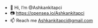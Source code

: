 - 👋 Hi, I’m @Ashkankitapci
- 📷 https://opensea.io/Ashkankitapci
- 📫 Reach me Ashkankitapci@gmail.com 

<!---
Ashkankitapci/Ashkankitapci is a ✨ special ✨ repository because its `README.md` (this file) appears on your GitHub profile.
You can click the Preview link to take a look at your changes.
--->
